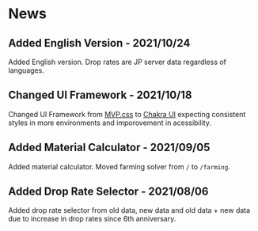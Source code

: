 # News

## Added English Version - 2021/10/24

Added English version. Drop rates are JP server data regardless of languages.

## Changed UI Framework - 2021/10/18

Changed UI Framework from [MVP.css](https://andybrewer.github.io/mvp) to [Chakra UI](https://chakra-ui.com/) expecting consistent styles in more environments and imporovement in acessibility.

## Added Material Calculator - 2021/09/05

Added material calculator.
Moved farming solver from `/` to `/farming`.

## Added Drop Rate Selector - 2021/08/06

Added drop rate selector from old data, new data and old data + new data due to increase in drop rates since 6th anniversary.
